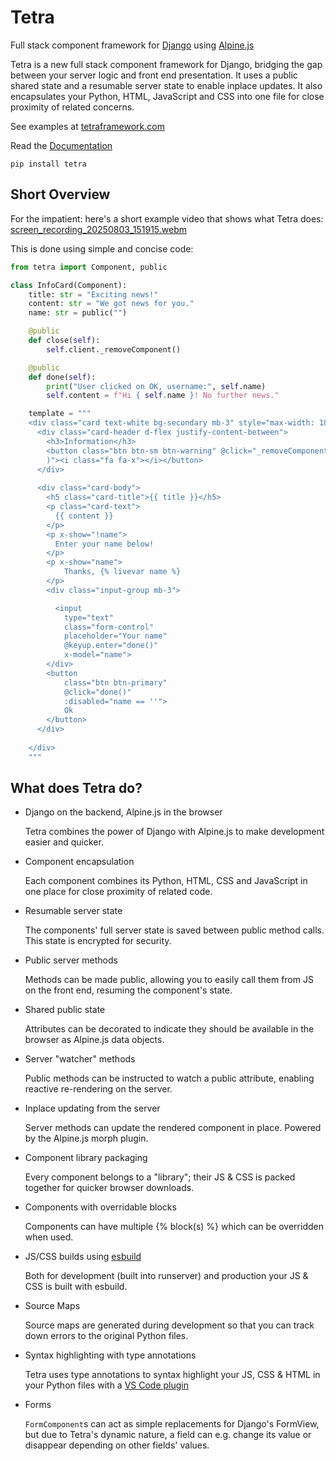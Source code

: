 # Tetra

Full stack component framework for [Django](http://djangoproject.com) using [Alpine.js](https://alpinejs.dev)

Tetra is a new full stack component framework for Django, bridging the gap between your server logic and front end presentation. It uses a public shared state and a resumable server state to enable inplace updates. It also encapsulates your Python, HTML, JavaScript and CSS into one file for close proximity of related concerns.

See  examples at [tetraframework.com](https://www.tetraframework.com)

Read the [Documentation](https://tetra.readthedocs.org)

```
pip install tetra
```

## Short Overview

For the impatient: here's a short example video that shows what Tetra does:
[screen_recording_20250803_151915.webm](https://github.com/user-attachments/assets/6b442b2c-24ff-4bb6-8299-a61f9cb947d2)


This is done using simple and concise code:

```python
from tetra import Component, public

class InfoCard(Component):
    title: str = "Exciting news!"
    content: str = "We got news for you."
    name: str = public("")

    @public
    def close(self):
        self.client._removeComponent()

    @public
    def done(self):
        print("User clicked on OK, username:", self.name)
        self.content = f"Hi { self.name }! No further news."

    template = """
    <div class="card text-white bg-secondary mb-3" style="max-width: 18rem;">
      <div class="card-header d-flex justify-content-between">
        <h3>Information</h3>
        <button class="btn btn-sm btn-warning" @click="_removeComponent(
        )"><i class="fa fa-x"></i></button>
      </div>
      
      <div class="card-body">
        <h5 class="card-title">{{ title }}</h5>
        <p class="card-text">
          {{ content }}
        </p>
        <p x-show="!name">
          Enter your name below!
        </p>
        <p x-show="name">
            Thanks, {% livevar name %}
        </p>
        <div class="input-group mb-3">

          <input 
            type="text" 
            class="form-control" 
            placeholder="Your name" 
            @keyup.enter="done()"
            x-model="name">
        </div>
        <button 
            class="btn btn-primary" 
            @click="done()" 
            :disabled="name == ''">
            Ok
        </button>
      </div>
      
    </div>
    """
```

  

## What does Tetra do?

  - Django on the backend, Alpine.js in the browser

    Tetra combines the power of Django with Alpine.js to make development easier and quicker.

  - Component encapsulation

    Each component combines its Python, HTML, CSS and JavaScript in one place for close proximity of related code.

  - Resumable server state

    The components' full server state is saved between public method calls. This state is encrypted for security.

  - Public server methods

    Methods can be made public, allowing you to easily call them from JS on the front end, resuming the component's state.

  - Shared public state

    Attributes can be decorated to indicate they should be available in the browser as Alpine.js data objects.

  - Server "watcher" methods

    Public methods can be instructed to watch a public attribute, enabling reactive re-rendering on the server.

  - Inplace updating from the server

    Server methods can update the rendered component in place. Powered by the Alpine.js morph plugin.

  - Component library packaging

    Every component belongs to a "library"; their JS & CSS is packed together for quicker browser downloads.

  - Components with overridable blocks

    Components can have multiple {% block(s) %} which can be overridden when used.

  - JS/CSS builds using [esbuild](https://esbuild.github.io)

    Both for development (built into runserver) and production your JS & CSS is built with esbuild.

  - Source Maps

    Source maps are generated during development so that you can track down errors to the original Python files.

  - Syntax highlighting with type annotations

    Tetra uses type annotations to syntax highlight your JS, CSS & HTML in your Python files with a [VS Code plugin](https://github.com/samwillis/python-inline-source/tree/main/vscode-python-inline-source)

  - Forms
    
    `FormComponent`s can act as simple replacements for Django's FormView, but due to Tetra's dynamic nature, a field can e.g. change its value or disappear depending on other fields' values. 
